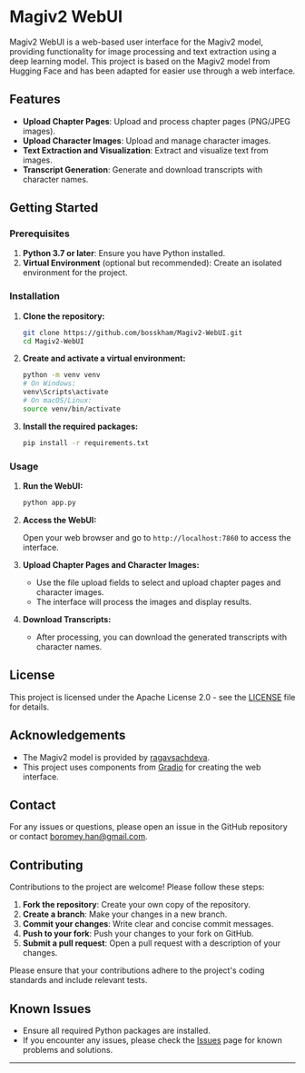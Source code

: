 # Magiv2 WebUI

Magiv2 WebUI is a web-based user interface for the Magiv2 model, providing functionality for image processing and text extraction using a deep learning model. This project is based on the Magiv2 model from Hugging Face and has been adapted for easier use through a web interface.

## Features

- **Upload Chapter Pages**: Upload and process chapter pages (PNG/JPEG images).
- **Upload Character Images**: Upload and manage character images.
- **Text Extraction and Visualization**: Extract and visualize text from images.
- **Transcript Generation**: Generate and download transcripts with character names.

## Getting Started

### Prerequisites

1. **Python 3.7 or later**: Ensure you have Python installed.
2. **Virtual Environment** (optional but recommended): Create an isolated environment for the project.

### Installation

1. **Clone the repository:**

   ```sh
   git clone https://github.com/bosskham/Magiv2-WebUI.git
   cd Magiv2-WebUI
   ```

2. **Create and activate a virtual environment:**

   ```sh
   python -m venv venv
   # On Windows:
   venv\Scripts\activate
   # On macOS/Linux:
   source venv/bin/activate
   ```

3. **Install the required packages:**

   ```sh
   pip install -r requirements.txt
   ```

### Usage

1. **Run the WebUI:**

   ```sh
   python app.py
   ```

2. **Access the WebUI:**

   Open your web browser and go to `http://localhost:7860` to access the interface.

3. **Upload Chapter Pages and Character Images:**

   - Use the file upload fields to select and upload chapter pages and character images.
   - The interface will process the images and display results.

4. **Download Transcripts:**

   - After processing, you can download the generated transcripts with character names.

## License

This project is licensed under the Apache License 2.0 - see the [LICENSE](LICENSE) file for details.

## Acknowledgements

- The Magiv2 model is provided by [ragavsachdeva](https://huggingface.co/ragavsachdeva/magiv2).
- This project uses components from [Gradio](https://gradio.app/) for creating the web interface.

## Contact

For any issues or questions, please open an issue in the GitHub repository or contact [boromey.han@gmail.com](mailto:your_email@example.com).

## Contributing

Contributions to the project are welcome! Please follow these steps:

1. **Fork the repository**: Create your own copy of the repository.
2. **Create a branch**: Make your changes in a new branch.
3. **Commit your changes**: Write clear and concise commit messages.
4. **Push to your fork**: Push your changes to your fork on GitHub.
5. **Submit a pull request**: Open a pull request with a description of your changes.

Please ensure that your contributions adhere to the project's coding standards and include relevant tests.

## Known Issues

- Ensure all required Python packages are installed.
- If you encounter any issues, please check the [Issues](https://github.com/your_username/Magiv2-WebUI/issues) page for known problems and solutions.

---
